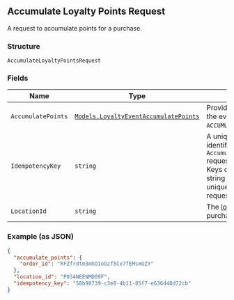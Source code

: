 ## Accumulate Loyalty Points Request

A request to accumulate points for a purchase.

### Structure

`AccumulateLoyaltyPointsRequest`

### Fields

| Name | Type | Description |
|  --- | --- | --- |
| `AccumulatePoints` | [`Models.LoyaltyEventAccumulatePoints`](/doc/models/loyalty-event-accumulate-points.md) | Provides metadata when the event `type` is `ACCUMULATE_POINTS`. |
| `IdempotencyKey` | `string` | A unique string that identifies the `AccumulateLoyaltyPoints` request. <br>Keys can be any valid string but must be unique for every request. |
| `LocationId` | `string` | The [location](#type-Location) where the purchase was made. |

### Example (as JSON)

```json
{
  "accumulate_points": {
    "order_id": "RFZfrdtm3mhO1oGzf5Cx7fEMsmGZY"
  },
  "location_id": "P034NEENMD09F",
  "idempotency_key": "58b90739-c3e8-4b11-85f7-e636d48d72cb"
}
```

